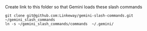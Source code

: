 Create link to this folder so that Gemini loads these slash commands
```shell
git clone git@github.com:Linkeway/gemini-slash-commands.git ~/gemini_slash_commands
ln -s ~/gemini_slash_commands/commands  ~/.gemini/
```
